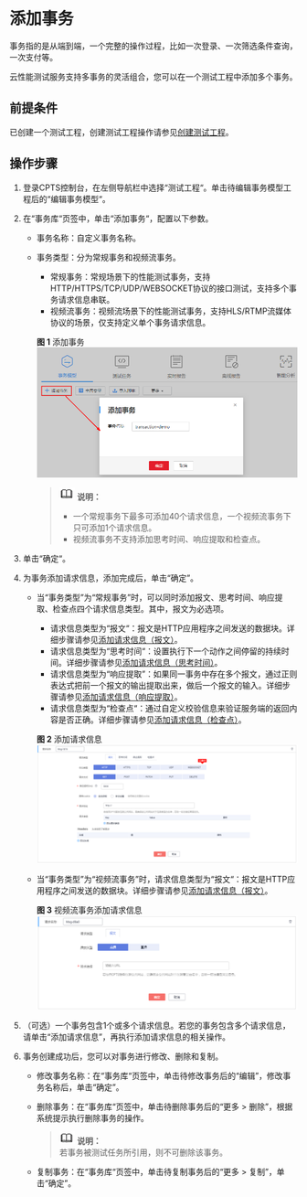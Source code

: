 # 添加事务<a name="cpts_01_0011"></a>

事务指的是从端到端，一个完整的操作过程，比如一次登录、一次筛选条件查询，一次支付等。

云性能测试服务支持多事务的灵活组合，您可以在一个测试工程中添加多个事务。

## 前提条件<a name="section12824175483610"></a>

已创建一个测试工程，创建测试工程操作请参见[创建测试工程](创建测试工程.md)。

## 操作步骤<a name="section97021238103218"></a>

1.  登录CPTS控制台，在左侧导航栏中选择“测试工程“。单击待编辑事务模型工程后的“编辑事务模型“。
2.  在“事务库“页签中，单击“添加事务“，配置以下参数。
    -   事务名称：自定义事务名称。
    -   事务类型：分为常规事务和视频流事务。

        -   常规事务：常规场景下的性能测试事务，支持HTTP/HTTPS/TCP/UDP/WEBSOCKET协议的接口测试，支持多个事务请求信息串联。
        -   视频流事务：视频流场景下的性能测试事务，支持HLS/RTMP流媒体协议的场景，仅支持定义单个事务请求信息。

        **图 1**  添加事务<a name="fig068044701911"></a>  
        ![](figures/添加事务.png "添加事务")

        >![](public_sys-resources/icon-note.gif) **说明：**   
        >-   一个常规事务下最多可添加40个请求信息，一个视频流事务下只可添加1个请求信息。  
        >-   视频流事务不支持添加思考时间、响应提取和检查点。  


3.  单击“确定“。
4.  为事务添加请求信息，添加完成后，单击“确定”。
    -   当“事务类型”为“常规事务”时，可以同时添加报文、思考时间、响应提取、检查点四个请求信息类型。其中，报文为必选项。

        -   请求信息类型为“报文“：报文是HTTP应用程序之间发送的数据块。详细步骤请参见[添加请求信息（报文）](添加请求信息（报文）.md)。
        -   请求信息类型为“思考时间“：设置执行下一个动作之间停留的持续时间。详细步骤请参见[添加请求信息（思考时间）](添加请求信息（思考时间）.md)。
        -   请求信息类型为“响应提取”：如果同一事务中存在多个报文，通过正则表达式把前一个报文的输出提取出来，做后一个报文的输入。详细步骤请参见[添加请求信息（响应提取）](添加请求信息（响应提取）.md)。
        -   请求信息类型为“检查点“：通过自定义校验信息来验证服务端的返回内容是否正确。详细步骤请参见[添加请求信息（检查点）](添加请求信息（检查点）.md)。

        **图 2**  添加请求信息<a name="fig145562115515"></a>  
        ![](figures/添加请求信息.png "添加请求信息")

    -   当“事务类型”为“视频流事务”时，请求信息类型为“报文“：报文是HTTP应用程序之间发送的数据块。详细步骤请参见[添加请求信息（报文）](添加请求信息（报文）.md)。

        **图 3**  视频流事务添加请求信息<a name="fig2917946233"></a>  
        ![](figures/视频流事务添加请求信息.png "视频流事务添加请求信息")

5.  （可选）一个事务包含1个或多个请求信息。若您的事务包含多个请求信息，请单击“添加请求信息”，再执行添加请求信息的相关操作。
6.  事务创建成功后，您可以对事务进行修改、删除和复制。
    -   修改事务名称：在“事务库“页签中，单击待修改事务后的“编辑”，修改事务名称后，单击“确定”。
    -   删除事务：在“事务库“页签中，单击待删除事务后的“更多 \> 删除”，根据系统提示执行删除事务的操作。

        >![](public_sys-resources/icon-note.gif) **说明：**   
        >若事务被测试任务所引用，则不可删除该事务。  

    -   复制事务：在“事务库“页签中，单击待复制事务后的“更多 \> 复制”，单击“确定”。


